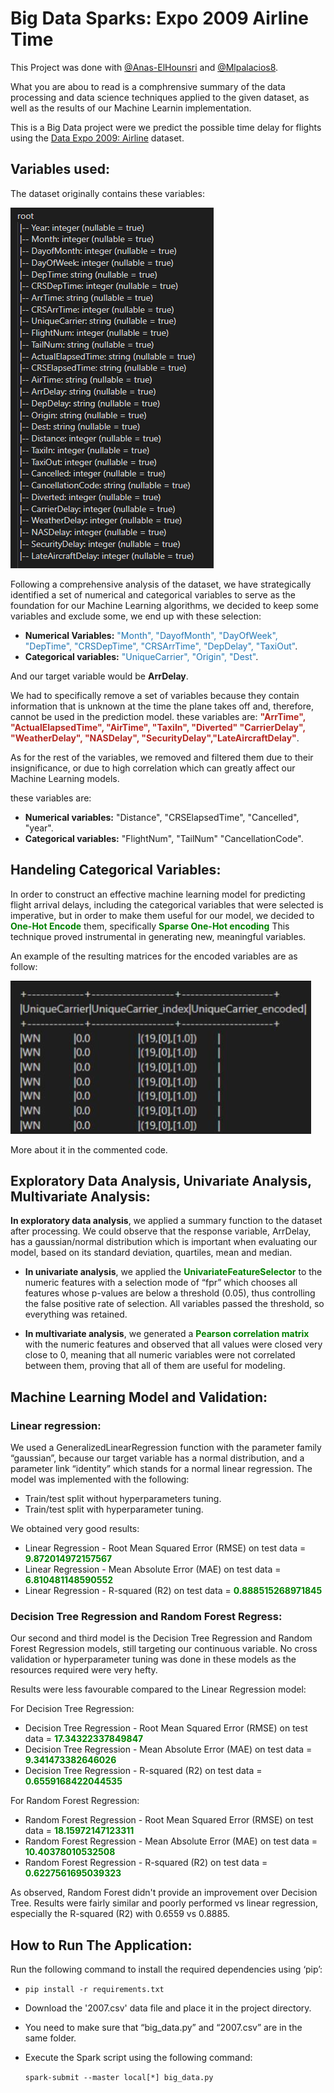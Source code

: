 # Big Data Sparks: Expo 2009 Airline Time
This Project was done with [@Anas-ElHounsri](https://github.com/Anas-Elhounsri) and [@Mlpalacios8](https://github.com/Mlpalacios8).

What you are abou to read is a comphrensive summary of the data processing and data science techniques applied to the given dataset, as well as the results of our Machine Learnin implementation.

This is a Big Data project were we predict the possible time delay for flights using the [Data Expo 2009: Airline](https://dataverse.harvard.edu/dataset.xhtml?persistentId=doi:10.7910/DVN/HG7NV7) dataset.
## Variables used:
The dataset originally contains these variables:

![Alt Text](variables.png)

Following a comprehensive analysis of the dataset, we have strategically identified a set of numerical and categorical variables to serve as the foundation for our Machine Learning algorithms, we decided to keep some variables and exclude some, we end up with these selection:

* __Numerical Variables:__ <span style="color: #2276b3;">"Month", "DayofMonth", "DayOfWeek", "DepTime", "CRSDepTime", "CRSArrTime", "DepDelay", "TaxiOut"</span>.
* __Categorical variables:__  <span style="color: #2276b3;">"UniqueCarrier", "Origin", "Dest"</span>.

And our target variable would be __ArrDelay__.

We had to specifically remove a set of variables because they contain information that is unknown at the time the plane takes off and, therefore, cannot be used in the prediction model. 
these variables are: <span style="color: #b32922;">__"ArrTime", "ActualElapsedTime", "AirTime", "TaxiIn", "Diverted" "CarrierDelay", "WeatherDelay", "NASDelay", "SecurityDelay","LateAircraftDelay"__</span>.

As for the rest of the variables, we removed and filtered them due to their insignificance, or due to high correlation which can greatly affect our Machine Learning models.

these variables are:

* __Numerical variables:__ "Distance", "CRSElapsedTime", "Cancelled", "year".
* __Categorical variables:__ "FlightNum", "TailNum" "CancellationCode".


## Handeling Categorical Variables:

In order to construct an effective machine learning model for predicting flight arrival delays, including the
categorical variables that were selected is imperative, but in order to make them useful for our model, we
decided to <span style="color: green;">__One-Hot Encode__</span> them, specifically <span style="color: green;">__Sparse One-Hot encoding__</span> This technique proved
instrumental in generating new, meaningful variables. 

An example of the resulting matrices for the encoded variables are as follow:

![Alt Text](OneHotEncoder.png)

More about it in the commented code.

## Exploratory Data Analysis, Univariate Analysis, Multivariate Analysis:

__In exploratory data analysis__, we applied a summary function to the dataset after processing. We could
observe that the response variable, ArrDelay, has a gaussian/normal distribution which is important when
evaluating our model, based on its standard deviation, quartiles, mean and median.
* __In univariate analysis__, we applied the <span style="color: green;">__UnivariateFeatureSelector__</span> to the numeric features with a
selection mode of “fpr” which chooses all features whose p-values are below a threshold (0.05),
thus controlling the false positive rate of selection. All variables passed the threshold, so
everything was retained.

* __In multivariate analysis__, we generated a <span style="color: green;">__Pearson correlation matrix__</span> with the numeric features
and observed that all values were closed very close to 0, meaning that all numeric variables were
not correlated between them, proving that all of them are useful for modeling.

## Machine Learning Model and Validation:
### Linear regression:
We used a GeneralizedLinearRegression function with the parameter family “gaussian”, because
our target variable has a normal distribution, and a parameter link “identity” which stands for a normal
linear regression. The model was implemented with the following: 

* Train/test split without hyperparameters tuning. 
* Train/test split with hyperparameter tuning. 

We obtained very good results:
* Linear Regression - Root Mean Squared Error (RMSE) on test data = <span style="color: green;">__9.872014972157567__</span>
* Linear Regression - Mean Absolute Error (MAE) on test data = <span style="color: green;">__6.810481148590552__</span>
* Linear Regression - R-squared (R2) on test data = <span style="color: green;">__0.888515268971845__</span>

### Decision Tree Regression and Random Forest Regress:

Our second and third model is the Decision Tree Regression and Random Forest Regression models, still
targeting our continuous variable. No cross validation or hyperparameter tuning was done in these models
as the resources required were very hefty.

Results were less favourable compared to the Linear Regression model:

For Decision Tree Regression:

* Decision Tree Regression - Root Mean Squared Error (RMSE) on test data = <span style="color: green;">__17.34322337849847__</span>
* Decision Tree Regression - Mean Absolute Error (MAE) on test data = <span style="color: green;">__9.341473382646026__</span>
* Decision Tree Regression - R-squared (R2) on test data = <span style="color: green;">__0.6559168422044535__</span>

For Random Forest Regression:

* Random Forest Regression - Root Mean Squared Error (RMSE) on test data = <span style="color: green;">__18.15972147123311__</span>
* Random Forest Regression - Mean Absolute Error (MAE) on test data = <span style="color: green;">__10.40378010532508__</span>
* Random Forest Regression - R-squared (R2) on test data = <span style="color: green;">__0.6227561695039323__</span>

As observed, Random Forest didn't provide an improvement over Decision Tree. Results were fairly
similar and poorly performed vs linear regression, especially the R-squared (R2) with 0.6559 vs 0.8885.

## How to Run The Application:
Run the following command to install the required dependencies using ‘pip’:

* `pip install -r requirements.txt`
  
* Download the '2007.csv' data file and place it in the project directory.
  
* You need to make sure that “big_data.py” and “2007.csv” are in the same folder.
  
* Execute the Spark script using the following command:
    
    `spark-submit --master local[*] big_data.py`
